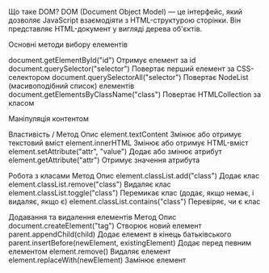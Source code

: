 Що таке DOM?
DOM (Document Object Model) — це інтерфейс, який дозволяє JavaScript взаємодіяти з HTML-структурою сторінки.
Він представляє HTML-документ у вигляді дерева об'єктів.

Основні методи вибору елементів

document.getElementById("id") 	Отримує елемент за id
document.querySelector("selector")	 Повертає перший елемент за CSS-селектором
document.querySelectorAll("selector")	 Повертає NodeList (масивоподібний список) елементів
document.getElementsByClassName("class")	 Повертає HTMLCollection за класом


Маніпуляція контентом

Властивість / Метод	                       Опис
element.textContent	                      Змінює або отримує текстовий вміст
element.innerHTML                       	Змінює або отримує HTML-вміст
element.setAttribute("attr", "value")	      Додає або змінює атрибут
element.getAttribute("attr")	             Отримує значення атрибута


Робота з класами
Метод	                                Опис
element.classList.add("class")	     Додає клас
element.classList.remove("class")	   Видаляє клас
element.classList.toggle("class")	   Перемикає клас (додає, якщо немає, і видаляє, якщо є)
element.classList.contains("class")	  Перевіряє, чи є клас


Додавання та видалення елементів
Метод	                                                 Опис
document.createElement("tag")	                        Створює новий елемент
parent.appendChild(child)                            	Додає елемент в кінець батьківського
parent.insertBefore(newElement, existingElement)	    Додає перед певним елементом
element.remove()	                                    Видаляє елемент
element.replaceWith(newElement)	                      Замінює елемент

